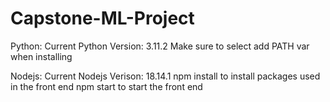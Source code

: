 # Capstone-ML-Project


Python:
Current Python Version: 3.11.2
Make sure to select add PATH var when installing 

Nodejs:
Current Nodejs Verison: 18.14.1
npm install to install packages used in the front end
npm start to start the front end
